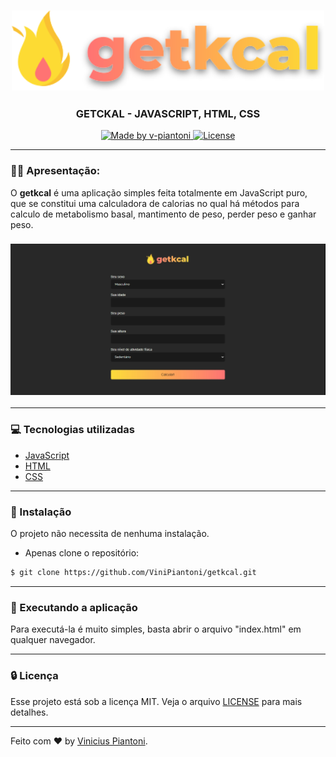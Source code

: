 <h3 align="center">
    <img alt="logo" title="#logo" width="500px" src=".github/logo.svg">
</h3>

<h3 align="center">GETCKAL - JAVASCRIPT, HTML, CSS</h3>

<div align="center">
  <a href="https://www.linkedin.com/in/vinicius-piantoni-328339186">
    <img alt="Made by v-piantoni" src="https://img.shields.io/badge/made%20by-Vinicius%20Piantoni-brightgreen" />
  </a>
    
  <a href="https://github.com/ViniPiantoni/getkcal/blob/master/LICENSE">
    <img alt="License" src="https://img.shields.io/badge/license-MIT-brightgreen" />
  </a>
</div>

---

### 🙋‍♂ Apresentação:

O <strong>getkcal</strong> é uma aplicação simples feita totalmente em JavaScript puro, que se constitui uma calculadora de calorias no qual há métodos para calculo de metabolismo basal, mantimento de peso, perder peso e ganhar peso.

<h3 align="center">
    <img alt="projeto" title="#projeto" width="1000px" src=".github/projeto.png">
</h3>

---

### 💻 Tecnologias utilizadas
- [JavaScript](https://www.javascript.com/)
- [HTML](https://developer.mozilla.org/pt-BR/docs/Web/HTML)
- [CSS](https://developer.mozilla.org/pt-BR/docs/Web/CSS)

---

 ### 🚧 Instalação

 O projeto não necessita de nenhuma instalação.

 - Apenas clone o repositório:

 ```bash
$ git clone https://github.com/ViniPiantoni/getkcal.git
```

---

 ### 🎥 Executando a aplicação

Para executá-la é muito simples, basta abrir o arquivo "index.html" em qualquer navegador.

---

### 🔒 Licença

Esse projeto está sob a licença MIT. Veja o arquivo [LICENSE](LICENSE) para mais detalhes.

---

Feito com ❤️ by [Vinicius Piantoni](https://www.linkedin.com/in/vinicius-piantoni-328339186).
